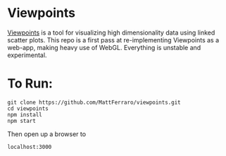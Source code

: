 # Viewpoints
[Viewpoints](http://iopscience.iop.org/article/10.1086/657902/pdf) is a tool for visualizing high dimensionality data using linked scatter plots. This repo is a first pass at re-implementing Viewpoints as a web-app, making heavy use of WebGL. Everything is unstable and experimental.

# To Run:

```
git clone https://github.com/MattFerraro/viewpoints.git
cd viewpoints
npm install
npm start
```
Then open up a browser to
```
localhost:3000
```

